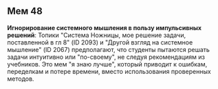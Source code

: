 ## Мем 48

**Игнорирование системного мышления в пользу импульсивных решений**: Топики "Система Ножницы, мое решение задачи, поставленной в гл 8" (ID 2093) и "Другой взгляд на системное мышление" (ID 2067) предполагают, что студенты пытаются решать задачи интуитивно или "по-своему", не следуя рекомендациям из учебников. Это мем "я знаю лучше", который приводит к ошибкам, переделкам и потере времени, вместо использования проверенных методов.